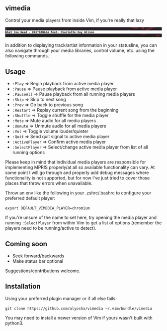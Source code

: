 ## vimedia                                                                           
Control your media players from inside Vim, if you're really
that lazy

![vimedia statusline](statusline.png)

In addition to displaying track/artist information in your statusline, you can also navigate 
through your media libraries, control volume, etc. using the following commands.

## Usage
- `:Play`         => Begin playback from active media player
- `:Pause`        => Pause playback from active media player
- `:PauseAll`     => Pause playback from all running media players
- `:Skip`         => Skip to next song
- `:Prev`         => Go back to previous song
- `:Restart`      => Replay current song from the beginning
- `:Shuffle`      => Toggle shuffle for the media player
- `:Mute`         => Mute audio for all media players
- `:Unmute`       => Unmute audio for all media players
- `:Vol`          => Toggle volume louder/quieter
- `:Quit`         => Send quit signal to active media player
- `:ActivePlayer` => Confirm active media player
- `:SelectPlayer` => Select/change active media player from list of all running options

Please keep in mind that individual media players are responsible for implementing 
MPRIS properly/at all so available functionality can vary. At some point I will go 
through and properly add debug messages where functionality is not supported, but 
for now I've just tried to cover those places that throw errors when unavailable.

Throw an env like the following in your .zshrc/.bashrc to configure your preferred default player:

`export DEFAULT_VIMEDIA_PLAYER=chromium`

If you're unsure of the name to set here, try opening the media player and running `:SelectPlayer` 
from within Vim to get a list of options (remember the players need to be running/active to detect).

## Coming soon
- Seek forward/backwards
- Make status bar optional

Suggestions/contributions welcome.

## Installation
Using your preferred plugin manager or if all else fails:

`git clone https://github.com/alyosha/vimedia ~/.vim/bundle/vimedia`

You may need to install a newer version of Vim if yours wasn't built with python3.
